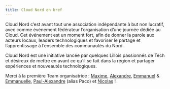 ```yaml
---
title: Cloud Nord en bref
---
```

Cloud Nord c’est avant tout une association indépendante à but non lucratif, avec comme événement fédérateur l’organisation d’une journée dédiée au Cloud. Cet événement est un moment fort, afin de donner la parole aux acteurs locaux, leaders technologiques et favoriser le partage et l’apprentissage à l’ensemble des communautés du Nord.

Cloud Nord est une initiative lancée par quelques Lillois passionnés de Tech et désireux de mettre en avant ce qu’il se fait dans la région et partager expériences et nouveautés technologiques.

Merci à la première Team organisatrice : [Maxime](https://twitter.com/mderoullers), [Alexandre](https://twitter.com/a_vandekerkhove), [Emmanuel](https://twitter.com/EmmanuelDemey) & [Emmanuelle](https://twitter.com/EGouvart), [Paul-Alexandre](https://www.linkedin.com/in/paulalexandrechretien/?originalSubdomain=fr) (alias Paco) et [Nicolas](https://www.linkedin.com/in/nicolaszago/) !